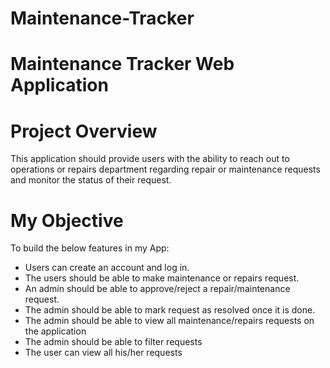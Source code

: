 # Maintenance-Tracker
# Maintenance Tracker Web Application

# Project Overview
This application should provide users with the ability to reach out to operations or repairs department regarding repair or maintenance requests and monitor the status of their request.

# My Objective
To build the below features in my App:

- Users can create an account and log in.
- The users should be able to make maintenance or repairs request.
- An admin should be able to approve/reject a repair/maintenance request.
- The admin should be able to mark request as resolved once it is done.
- The admin should be able to view all maintenance/repairs requests on the application
- The admin should be able to filter requests
- The user can view all his/her requests

